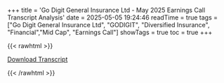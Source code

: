 +++
title = 'Go Digit General Insurance Ltd - May 2025 Earnings Call Transcript Analysis'
date = 2025-05-05 19:24:46
readTime = true
tags = ["Go Digit General Insurance Ltd", "GODIGIT", "Diversified Insurance", "Financial","Mid Cap", "Earnings Call"]
showTags = true
toc = true
+++



{{< rawhtml >}}

<div class="button-container">    
    <a href="https://www.bseindia.com/stockinfo/AnnPdfOpen.aspx?Pname=e4665791-933c-4e45-b52a-8edfe2c6791c.pdf" target="_blank" class="report-button">
      <i class="fas fa-file-pdf"></i> Download Transcript
    </a>
</div>
    
{{< /rawhtml >}}
